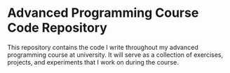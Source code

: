 # Advanced Programming Course Code Repository

This repository contains the code I write throughout my advanced programming course at university. It will serve as a collection of exercises, projects, and experiments that I work on during the course.

